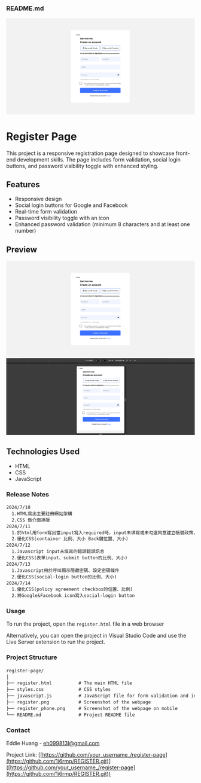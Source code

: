 ### README.md

![img](https://github.com/1i6rmp/REGISTER/blob/main/register.png)


# Register Page

This project is a responsive registration page designed to showcase front-end development skills. The page includes form validation, social login buttons, and password visibility toggle with enhanced styling.

## Features

- Responsive design
- Social login buttons for Google and Facebook
- Real-time form validation
- Password visibility toggle with an icon
- Enhanced password validation (minimum 8 characters and at least one number)
## Preview

![img](https://github.com/1i6rmp/REGISTER/blob/main/register.png)
![img](https://github.com/1i6rmp/REGISTER/blob/main/register_phone.png)

## Technologies Used

- HTML
- CSS
- JavaScript

### Release Notes
```markdown
2024/7/10 
  1.HTML寫出主要註冊網站架構
  2.CSS 做介面排版
2024/7/11
  1.於html用form寫出當input寫入required時，input未填寫或未勾選同意建立帳號政策，按下submit跳出error message
  2.優化CSS(container 比例、大小 Back鍵位置、大小)
2024/7/12
  1.Javascript input未填寫的錯誤錯誤訊息
  2.優化CSS(表單input、submit button的比例、大小)
2024/7/13
  1.Javascript用於呼叫顯示隱藏密碼、設定密碼條件
  2.優化CSS(social-login button的比例、大小)
2024/7/14
  1.優化CSS(policy agreement checkbox的位置、比例)
  2.將Google&Facebook icon寫入social-login button
```
### Usage

To run the project, open the ` register.html ` file in a web browser 

Alternatively, you can open the project in Visual Studio Code and use the Live Server extension to run the project.

### Project Structure

```markdown
register-page/
│
├── register.html          # The main HTML file
├── styles.css             # CSS styles
├── javascript.js          # JavaScript file for form validation and interactions
├── register.png           # Screenshot of the webpage
├── register_phone.png     # Screenshot of the webpage on mobile
└── README.md              # Project README file
```

### Contact

Eddie Huang - eh099813l@gmail.com

Project Link: [[https://github.com/your_username_/register-page](https://github.com/1i6rmp/REGISTER.git)]([https://github.com/your_username_/register-page](https://github.com/1i6rmp/REGISTER.git))






